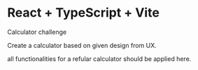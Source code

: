 # React + TypeScript + Vite

Calculator challenge

Create a calculator based on given design from UX.

all functionalities for a refular calculator should be applied here.
